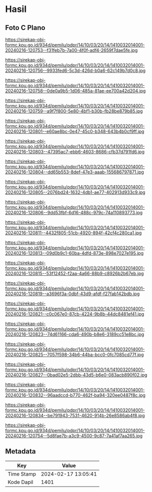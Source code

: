 # Hasil

## Foto C Plano

https://sirekap-obj-formc.kpu.go.id/934d/pemilu/pdpr/14/10/03/20/14/1410032014001-20240216-120753--f31feb7b-7a00-4f0f-adf4-2659f7dae5fe.jpg

https://sirekap-obj-formc.kpu.go.id/934d/pemilu/pdpr/14/10/03/20/14/1410032014001-20240216-120756--9933fed6-5c3d-426d-b0a6-62c149b7d0c8.jpg

https://sirekap-obj-formc.kpu.go.id/934d/pemilu/pdpr/14/10/03/20/14/1410032014001-20240216-120758--0de0a9b5-1d06-485a-81ae-ee700a42d204.jpg

https://sirekap-obj-formc.kpu.go.id/934d/pemilu/pdpr/14/10/03/20/14/1410032014001-20240216-120759--a9f7f800-5e80-4bf1-b30b-fb28be879b85.jpg

https://sirekap-obj-formc.kpu.go.id/934d/pemilu/pdpr/14/10/03/20/14/1410032014001-20240216-120801--e60ae8bc-0e47-45c0-b348-643b4b0cf9ff.jpg

https://sirekap-obj-formc.kpu.go.id/934d/pemilu/pdpr/14/10/03/20/14/1410032014001-20240216-120803--47395ac7-ebb6-4603-8686-cfb37d791fd6.jpg

https://sirekap-obj-formc.kpu.go.id/934d/pemilu/pdpr/14/10/03/20/14/1410032014001-20240216-120804--dd65b553-8def-47e3-aaab-155686797871.jpg

https://sirekap-obj-formc.kpu.go.id/934d/pemilu/pdpr/14/10/03/20/14/1410032014001-20240216-120805--2076bd24-1632-4db1-ae77-402913d933c9.jpg

https://sirekap-obj-formc.kpu.go.id/934d/pemilu/pdpr/14/10/03/20/14/1410032014001-20240216-120806--9dd53fbf-6d16-488c-979c-74a110893773.jpg

https://sirekap-obj-formc.kpu.go.id/934d/pemilu/pdpr/14/10/03/20/14/1410032014001-20240216-120811--4432f805-51cb-4920-894f-42cf4c280ca1.jpg

https://sirekap-obj-formc.kpu.go.id/934d/pemilu/pdpr/14/10/03/20/14/1410032014001-20240216-120813--09d0b9c1-60ba-4dfd-873e-898e7027e195.jpg

https://sirekap-obj-formc.kpu.go.id/934d/pemilu/pdpr/14/10/03/20/14/1410032014001-20240216-120815--53f12452-f2aa-4a66-88b9-c8926b2b67eb.jpg

https://sirekap-obj-formc.kpu.go.id/934d/pemilu/pdpr/14/10/03/20/14/1410032014001-20240216-120819--a3696f3a-0dbf-43d9-afdf-f27fab142bdb.jpg

https://sirekap-obj-formc.kpu.go.id/934d/pemilu/pdpr/14/10/03/20/14/1410032014001-20240216-120821--c0c067e0-87cb-4224-9b8b-44dc8481ef41.jpg

https://sirekap-obj-formc.kpu.go.id/934d/pemilu/pdpr/14/10/03/20/14/1410032014001-20240216-120823--74d61166-cda6-490b-b8e6-3189cc51e8bc.jpg

https://sirekap-obj-formc.kpu.go.id/934d/pemilu/pdpr/14/10/03/20/14/1410032014001-20240216-120825--7057f598-34b6-44ba-bcc0-0fc7085cd77f.jpg

https://sirekap-obj-formc.kpu.go.id/934d/pemilu/pdpr/14/10/03/20/14/1410032014001-20240216-120827--0bad02e5-2dbb-43d5-b6e0-083acb890f02.jpg

https://sirekap-obj-formc.kpu.go.id/934d/pemilu/pdpr/14/10/03/20/14/1410032014001-20240216-120832--96aadccd-b770-462f-ba94-320ee0487f8c.jpg

https://sirekap-obj-formc.kpu.go.id/934d/pemilu/pdpr/14/10/03/20/14/1410032014001-20240216-120834--be791943-7531-4620-914b-26e8586ab4f8.jpg

https://sirekap-obj-formc.kpu.go.id/934d/pemilu/pdpr/14/10/03/20/14/1410032014001-20240216-120754--5d8fae7b-a3c9-4500-9c87-7a41af7aa265.jpg


## Metadata

| Key        | Value               |
| ---------- | ------------------- |
| Time Stamp | 2024-02-17 13:05:41 |
| Kode Dapil | 1401                |



